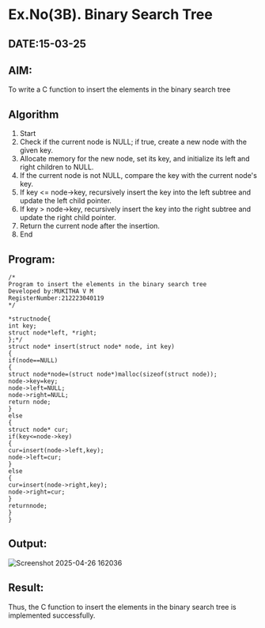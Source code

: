 # Ex.No(3B). Binary Search Tree
## DATE:15-03-25
## AIM:
To write a C function to insert the elements in the binary search tree

## Algorithm
1. Start
2. Check if the current node is NULL; if true, create a new node with the given key.
3. Allocate memory for the new node, set its key, and initialize its left and right children to
NULL.
4. If the current node is not NULL, compare the key with the current node's key.
5. If key <= node->key, recursively insert the key into the left subtree and update the left child
pointer.
6. If key > node->key, recursively insert the key into the right subtree and update the right
child pointer.
7. Return the current node after the insertion.
8. End   
## Program:
```
/*
Program to insert the elements in the binary search tree
Developed by:MUKITHA V M 
RegisterNumber:212223040119  
*/
```
```
*structnode{
int key;
struct node*left, *right;
};*/
struct node* insert(struct node* node, int key)
{
if(node==NULL)
{
struct node*node=(struct node*)malloc(sizeof(struct node));
node->key=key;
node->left=NULL;
node->right=NULL;
return node;
}
else
{
struct node* cur;
if(key<=node->key)
{
cur=insert(node->left,key);
node->left=cur;
}
else
{
cur=insert(node->right,key);
node->right=cur;
}
returnnode;
}
}
```
## Output:
![Screenshot 2025-04-26 162036](https://github.com/user-attachments/assets/2dc16ae6-0f56-4f5a-826e-26d666ab2abf)

## Result:
Thus, the C function to insert the elements in the binary search tree is implemented successfully.

